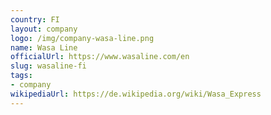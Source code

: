 ```yaml
---
country: FI
layout: company
logo: /img/company-wasa-line.png
name: Wasa Line
officialUrl: https://www.wasaline.com/en
slug: wasaline-fi
tags:
- company
wikipediaUrl: https://de.wikipedia.org/wiki/Wasa_Express
---
```

